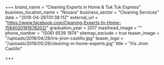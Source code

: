 +++
brand_name = "Cleaning Experts in Home & Tuk Tuk Express"
business_location_name = "Nosara"
business_sector = "Cleaning Services"
date = "2018-04-28T01:38:11Z"
external_url = "https://www.facebook.com/Cleaning-Experts-In-Home-1584020191678202/"
graduation_year = 2017
masthead_image = ""
phone_number = "(506) 8539 1974"
sitemap_exclude = true
teaser_image = "/uploads/2018/04/28/iris-jiron-castillo.jpg"
teaser_logo = "/uploads/2018/05/29/cleaning-in-home-experts.jpg"
title = "Iris Jiron Castillo"

+++

